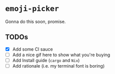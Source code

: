 # `emoji-picker`

Gonna do this soon, promise.

## TODOs

- [x] Add some CI sauce
- [ ] Add a nice gif here to show what you're buying
- [ ] Add Install guide (`cargo` and `Nix`)
- [ ] Add rationale (i.e. my terminal font is boring)
